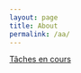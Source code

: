 ```yaml
---
layout: page
title: About
permalink: /aa/
---
```


[Tâches en cours](https://github.com/reseau-2020/projet-two/projects/1)

